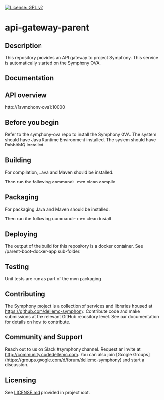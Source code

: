 [![License: GPL v2](https://img.shields.io/badge/License-GPL%20v2-blue.svg)](https://img.shields.io/badge/License-GPL%20v2-blue.svg)
# api-gateway-parent
## Description
This repository provides an API gateway to project Symphony. This service is automatically started on the Symphony OVA. 
## Documentation
## API overview
http://[symphony-ova]:10000

## Before you begin
Refer to the symphony-ova repo to install the Symphony OVA.
The system should have Java Runtime Environment installed. The system should have RabbitMQ installed.
## Building
For compilation, Java and Maven should be installed.

Then run the following command:- mvn clean compile
## Packaging
For packaging Java and Maven should be installed.

Then run the following command:- mvn clean install

## Deploying
The output of the build for this repository is a docker container. See /parent-boot-docker-app sub-folder.
## Testing
Unit tests are run as part of the mvn packaging 
## Contributing

The Symphony project is a collection of services and libraries housed at https://github.com/dellemc-symphony.
Contribute code and make submissions at the relevant GitHub repository level. See our documentation for details on how to contribute.

## Community and Support


Reach out to us on Slack #symphony channel. Request an invite at http://community.codedellemc.com.
You can also join [Google Groups] (https://groups.google.com/d/forum/dellemc-symphony) and start a discussion. 

## Licensing
See [LICENSE.md][licence] provided in project root.

[licence]:https://github.com/dellemc-symphony/api-gateway-parent/blob/master/LICENSE.md


